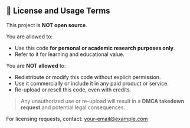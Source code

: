 ## 🚫 License and Usage Terms

This project is **NOT open source**.

You are allowed to:
- Use this code **for personal or academic research purposes only**.
- Refer to it for learning and educational value.

You are **NOT allowed** to:
- Redistribute or modify this code without explicit permission.
- Use it commercially or include it in any paid product or service.
- Re-upload or resell this code, even with credits.

> Any unauthorized use or re-upload will result in a **DMCA takedown request** and potential legal consequences.

For licensing requests, contact: your-email@example.com
